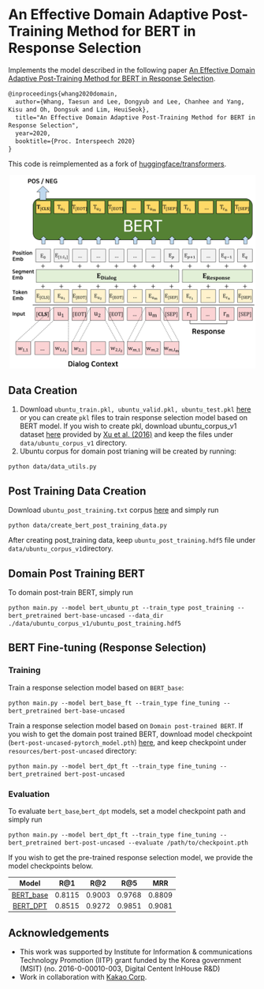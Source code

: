 An Effective Domain Adaptive Post-Training Method for BERT in Response Selection
====================================
Implements the model described in the following paper [An Effective Domain Adaptive Post-Training Method for BERT in Response Selection](https://arxiv.org/abs/1908.04812v2).
```
@inproceedings{whang2020domain,
  author={Whang, Taesun and Lee, Dongyub and Lee, Chanhee and Yang, Kisu and Oh, Dongsuk and Lim, HeuiSeok},
  title="An Effective Domain Adaptive Post-Training Method for BERT in Response Selection",
  year=2020,
  booktitle={Proc. Interspeech 2020}
}
```

This code is reimplemented as a fork of [huggingface/transformers][7].  

<p align="center">
  <img src="model_overview.jpg" width="500"/>
</p>


Data Creation
--------
1. Download `ubuntu_train.pkl, ubuntu_valid.pkl, ubuntu_test.pkl` [here][1] or you can create `pkl` files to train response selection model based on BERT model. 
If you wish to create pkl, download ubuntu_corpus_v1 dataset [here][2] provided by [Xu et al. (2016)](https://arxiv.org/pdf/1605.05110.pdf) and keep the files under `data/ubuntu_corpus_v1` directory.
2. Ubuntu corpus for domain post trianing will be created by running:
```shell
python data/data_utils.py
```

Post Training Data Creation
--------
Download `ubuntu_post_training.txt` corpus [here][3] and simply run
```shell
python data/create_bert_post_training_data.py
```
After creating post_training data, keep `ubuntu_post_training.hdf5` file under `data/ubuntu_corpus_v1`directory.

Domain Post Training BERT
--------
To domain post-train BERT, simply run
```shell
python main.py --model bert_ubuntu_pt --train_type post_training --bert_pretrained bert-base-uncased --data_dir ./data/ubuntu_corpus_v1/ubuntu_post_training.hdf5
```

BERT Fine-tuning (Response Selection)
--------
### Training
Train a response selection model based on `BERT_base`:  
```shell
python main.py --model bert_base_ft --train_type fine_tuning --bert_pretrained bert-base-uncased
```

Train a response selection model based on `Domain post-trained BERT`. If you wish to get the domain post trained BERT, download model checkpoint (`bert-post-uncased-pytorch_model.pth`) [here][4],
 and keep checkpoint under `resources/bert-post-uncased` directory:  
```shell
python main.py --model bert_dpt_ft --train_type fine_tuning --bert_pretrained bert-post-uncased
```

### Evaluation
To evaluate `bert_base`,`bert_dpt` models, set a model checkpoint path and simply run  
```shell
python main.py --model bert_dpt_ft --train_type fine_tuning --bert_pretrained bert-post-uncased --evaluate /path/to/checkpoint.pth
```
If you wish to get the pre-trained response selection model, we provide the model checkpoints below. 

|   Model   |   R@1  |   R@2  |   R@5  |   MRR  |
|:---------:|:------:|:------:|:------:|:------:|
| [BERT_base][5] | 0.8115 | 0.9003 | 0.9768 | 0.8809 |
|  [BERT_DPT][6] | 0.8515 | 0.9272 | 0.9851 | 0.9081 |


Acknowledgements
--------
- This work was supported by Institute for Information & communications Technology Promotion (IITP) grant funded by the Korea government (MSIT) (no. 2016-0-00010-003, Digital Centent InHouse R&D)
- Work in collaboration with [Kakao Corp][8].

[1]: https://drive.google.com/drive/folders/1mLzXifYYwmlFEWDzSbbecLlzKstB8gQK?usp=sharing
[2]: https://www.dropbox.com/s/2fdn26rj6h9bpvl/ubuntu_data.zip
[3]: https://drive.google.com/file/d/1mYS_PrnrKx4zDWOPTFhx_SeEwdumYXCK/view?usp=sharing
[4]: https://drive.google.com/file/d/1jt0RhVT9y2d4AITn84kSOk06hjIv1y49/view?usp=sharing
[5]: https://drive.google.com/file/d/1amuPQ_CtfvNuQMdRR8eo0YGAQLP4XBP7/view?usp=sharing
[6]: https://drive.google.com/file/d/1Ip_VqzpByWZRAgiN7OxPeyYxK6onPia0/view?usp=sharing
[7]: https://github.com/huggingface/transformers
[8]: https://www.kakaocorp.com
